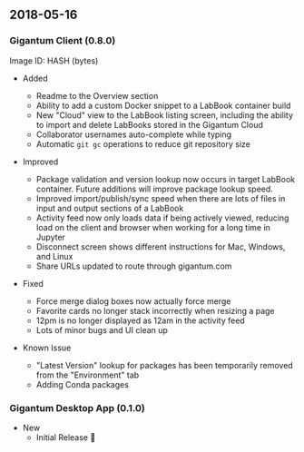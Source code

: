 ## 2018-05-16

### Gigantum Client (0.8.0)

Image ID: HASH (bytes)


* Added
  - Readme to the Overview section
  - Ability to add a custom Docker snippet to a LabBook container build
  - New "Cloud" view to the LabBook listing screen, including the ability to import and delete LabBooks stored in the Gigantum Cloud
  - Collaborator usernames auto-complete while typing
  - Automatic `git gc` operations to reduce git repository size

* Improved
  - Package validation and version lookup now occurs in target LabBook container. Future additions will improve package lookup speed.
  - Improved import/publish/sync speed when there are lots of files in input and output sections of a LabBook
  - Activity feed now only loads data if being actively viewed, reducing load on the client and browser when working for a long time in Jupyter
  - Disconnect screen shows different instructions for Mac, Windows, and Linux
  - Share URLs updated to route through gigantum.com

* Fixed
  - Force merge dialog boxes now actually force merge
  - Favorite cards no longer stack incorrectly when resizing a page
  - 12pm is no longer displayed as 12am in the activity feed
  - Lots of minor bugs and UI clean up

* Known Issue
  - "Latest Version" lookup for packages has been temporarily removed from the "Environment" tab
  - Adding Conda packages


### Gigantum Desktop App (0.1.0)

* New
  - Initial Release 🎉
